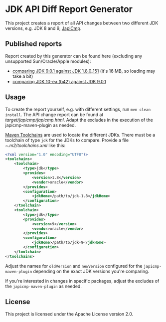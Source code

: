 # JDK API Diff Report Generator

This project creates a report of all API changes between two different JDK versions, e.g. JDK 8 and 9, [JapiCmp](https://github.com/siom79/japicmp).

## Published reports

Report created by this generator can be found here (excluding any unsupported Sun/Oracle/Apple modules):

* [comparing JDK 9.0.1 against JDK 1.8.0_151](https://gunnarmorling.github.io/jdkapidiff/jdk8-jdk9-api-diff.html)
(it's 16 MB, so loading may take a bit)
* [comparing JDK 10-ea (b42) against JDK 9.0.1](https://gunnarmorling.github.io/jdkapidiff/jdk9-jdk10-api-diff.html)

## Usage

To create the report yourself, e.g. with different settings, run `mvn clean install`.
The API change report can be found at _target/japicmp/japicmp.html_.
Adapt the excludes in the execution of the japicmp-maven-plugin as needed.

[Maven Toolchains](https://maven.apache.org/guides/mini/guide-using-toolchains.html) are used to locate the different JDKs.
There must be a toolchain of type `jdk` for the JDKs to compare.
Provide a file _~.m2/toolchains.xml_ like this:

```xml
<?xml version="1.0" encoding="UTF8"?>
<toolchains>
    <toolchain>
        <type>jdk</type>
        <provides>
            <version>1.8</version>
            <vendor>oracle</vendor>
        </provides>
        <configuration>
            <jdkHome>/path/to/jdk-1.8</jdkHome>
        </configuration>
    </toolchain>
    <toolchain>
        <type>jdk</type>
        <provides>
            <version>9</version>
            <vendor>oracle</vendor>
        </provides>
        <configuration>
            <jdkHome>/path/to/jdk-9</jdkHome>
        </configuration>
    </toolchain>
</toolchains>
```

Adjust the names for `oldVersion` and `newVersion` configured for the `japicmp-maven-plugin` depending on the exact JDK versions you're comparing.

If you're interested in changes in specific packages, adjust the excludes of the `japicmp-maven-plugin` as needed.

## License

This project is licensed under the Apache License version 2.0.
